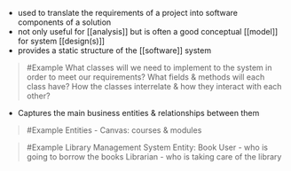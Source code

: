 - used to translate the requirements of a project into software components of a solution
- not only useful for [[analysis]] but is often a good conceptual [[model]] for system [[design(s)]]
- provides a static structure of the [[software]] system
>	#Example 
>	What classes will we need to implement to the system in order to meet our requirements?
>	What fields & methods will each class have?
>	How the classes interrelate & how they interact with each other?

- Captures the main business entities & relationships between them
>	#Example 
>	Entities - Canvas: courses & modules

>	#Example 
>	Library Management System
>	Entity: 
>	Book
>	User - who is going to borrow the books
>	Librarian - who is taking care of the library